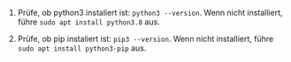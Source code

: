 1. Prüfe, ob python3 instaliert ist:   `python3 --version`. 
Wenn nicht installiert, führe `sudo apt install python3.8` aus.

2. Prüfe, ob pip instaliert ist:  `pip3 --version`. 
Wenn nicht installiert, führe `sudo apt install python3-pip` aus.
